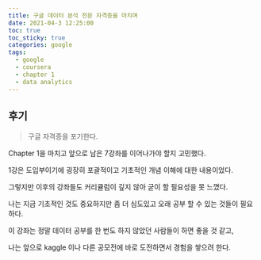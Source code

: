 ```yaml
---
title: 구글 데이터 분석 전문 자격증을 마치며
date: 2021-04-3 12:25:00
toc: true
toc_sticky: true
categories: google
tags:
  - google
  - coursera
  - chapter 1
  - data analytics
---
```



## 후기

>구글 자격증을 포기한다.

Chapter 1을 마치고 앞으로 남은 7강좌를 이어나가야 할지 고민했다.

1강은 도입부이기에 굉장히 포괄적이고 기초적인 개념 이해에 대한 내용이었다.

그렇지만 이후의 강좌들도 커리큘럼이 깊지 않아 굳이 할 필요성을 못 느꼈다.

나는 지금 기초적인 것도 중요하지만 좀 더 심도있고 오래 공부 할 수 있는 것들이 필요하다.

이 강좌는 정말 데이터 공부를 한 번도 하지 않았던 사람들이 하면 좋을 것 같고,

나는 앞으로 kaggle 이나 다른 공모전에 바로 도전하면서 경험을 쌓으려 한다.
